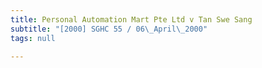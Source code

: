 ```yaml
---
title: Personal Automation Mart Pte Ltd v Tan Swe Sang
subtitle: "[2000] SGHC 55 / 06\_April\_2000"
tags: null

---
```


